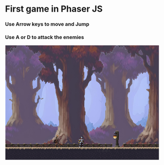 # First game in Phaser JS

### Use Arrow keys to move and Jump

### Use A or D to attack the enemies

![Gameplay](image.png)
